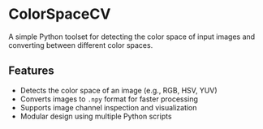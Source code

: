 # ColorSpaceCV

A simple Python toolset for detecting the color space of input images and converting between different color spaces.

## Features

- Detects the color space of an image (e.g., RGB, HSV, YUV)
- Converts images to `.npy` format for faster processing
- Supports image channel inspection and visualization
- Modular design using multiple Python scripts
